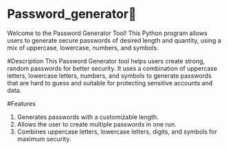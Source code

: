 # Password_generator🔐
Welcome to the Password Generator Tool! This Python program allows users to generate secure passwords of desired length and quantity, using a mix of uppercase, lowercase, numbers, and symbols.

#Description
This Password Generator tool helps users create strong, random passwords for better security. It uses a combination of uppercase letters, lowercase letters, numbers, and symbols to generate passwords that are hard to guess and suitable for protecting sensitive accounts and data.

#Features
1. Generates passwords with a customizable length.
2. Allows the user to create multiple passwords in one run.
3. Combines uppercase letters, lowercase letters, digits, and symbols for maximum security.
